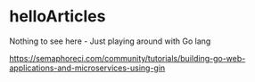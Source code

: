 # helloArticles
Nothing to see here - Just playing around with Go lang

https://semaphoreci.com/community/tutorials/building-go-web-applications-and-microservices-using-gin
